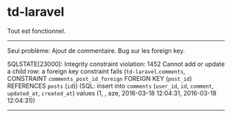 # td-laravel



Tout est fonctionnel.

____

Seul problème: Ajout de commentaire. Bug sur les foreign key.

SQLSTATE[23000]: Integrity constraint violation: 1452 Cannot add or update a child row: a foreign key constraint fails (`td-laravel`.`comments`, CONSTRAINT `comments_post_id_foreign` FOREIGN KEY (`post_id`) REFERENCES `posts` (`id`)) (SQL: insert into `comments` (`user_id`, `id`, `comment`, `updated_at`, `created_at`) values (1, , aze, 2016-03-18 12:04:31, 2016-03-18 12:04:31))

____
